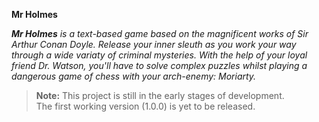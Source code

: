 __Mr Holmes__  

*__Mr Holmes__ is a text-based game based on the magnificent works of Sir Arthur Conan Doyle. Release your inner sleuth as you work your way through a wide variaty of criminal mysteries. With the help of your loyal friend Dr. Watson, you'll have to solve complex puzzles whilst playing a dangerous game of chess with your arch-enemy: Moriarty.*

> __Note:__ This project is still in the early stages of development.  
> The first working version (1.0.0) is yet to be released.